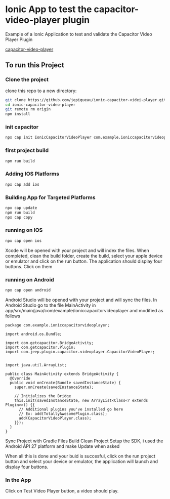 # Ionic App to test the capacitor-video-player plugin
Example of a Ionic Application to test and validate the Capacitor Video Player Plugin

[capacitor-video-player](https://github.com/jepiqueau/capacitor-video-player)

## To run this Project
### Clone the project

clone this repo to a new directory:

```bash
git clone https://github.com/jepiqueau/ionic-capacitor-videi-player.git ionic-capacitor-video-player
cd ionic-capacitor-video-player
git remote rm origin
npm install
```

### init capacitor

```bash
npx cap init IonicCapacitorVideoPlayer com.example.ioniccapacitorvideoplayer
```

### first project build

```bash
npm run build
```

### Adding IOS Platforms
```bash
npx cap add ios
```

### Building App for Targeted Platforms

```bash
npx cap update
npm run build
npx cap copy
```

### running on IOS

```bash
npx cap open ios
``` 

Xcode will be opened with your project and will index the files. When completed, clean the build folder, create the build, select your apple device or emulator and click on the run button. The application should display four buttons. Click on them

### running on Android

```bash
npx cap open android
``` 
Android Studio will be opened with your project and will sync the files.
In Android Studio go to the file MainActivity in app/src/main/java/com/example/ioniccapacitorvideoplayer and modified as follows

```
package com.example.ioniccapacitorvideoplayer;

import android.os.Bundle;

import com.getcapacitor.BridgeActivity;
import com.getcapacitor.Plugin;
import com.jeep.plugin.capacitor.videoplayer.CapacitorVideoPlayer;


import java.util.ArrayList;

public class MainActivity extends BridgeActivity {
  @Override
  public void onCreate(Bundle savedInstanceState) {
    super.onCreate(savedInstanceState);

    // Initializes the Bridge
    this.init(savedInstanceState, new ArrayList<Class<? extends Plugin>>() {{
      // Additional plugins you've installed go here
      // Ex: add(TotallyAwesomePlugin.class);
      add(CapacitorVideoPlayer.class);
    }});
  }
}

```
Sync Project with Gradle Files
Build Clean Project
Setup the SDK, i used the Android API 27 platform
and make Update when asked

When all this is done and your buid is succesful, click on the run project button and select your device or emulator, the application will launch and display four buttons.


### In the App

Click on Test Video Player button, a video should play.



